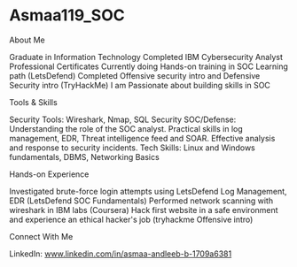 # Asmaa119_SOC  

About Me

Graduate in Information Technology
Completed IBM Cybersecurity Analyst Professional Certificates
Currently doing Hands-on training in SOC Learning path (LetsDefend) 
Completed Offensive security intro and Defensive Security intro (TryHackMe)
I am Passionate about building skills in SOC


Tools & Skills
 
Security Tools: Wireshark, Nmap, SQL Security
SOC/Defense: Understanding the role of the SOC analyst.
Practical skills in log management, EDR, Threat intelligence feed and SOAR.
Effective analysis and response to security incidents.
Tech Skills: Linux and Windows fundamentals, DBMS, Networking Basics


Hands-on Experience

Investigated brute-force login attempts using LetsDefend Log Management, EDR (LetsDefend SOC Fundamentals)
Performed network scanning with wireshark in IBM labs (Coursera)
Hack first website in a safe environment and experience an ethical hacker's job (tryhackme Offensive intro)

Connect With Me

LinkedIn: www.linkedin.com/in/asmaa-andleeb-b-1709a6381
